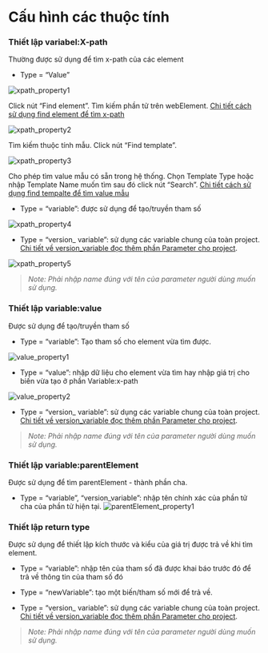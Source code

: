 # Cấu hình các thuộc tính

### Thiết lập variabel:X-path
Thường được sử dụng để tìm x-path của các element

- Type = “Value”

![xpath_property1](https://user-images.githubusercontent.com/105435351/200254595-36151908-8041-4acc-8df2-5495d1bbbb25.png)

Click nút “Find element”. Tìm kiếm phần tử trên webElement. [Chi tiết cách sử dụng find element để tìm x-path](https://github.com/quynh-dn/QA-Platform/blob/main/2.2Them%20chinh%20sua%20thuoc%20tinh%20cua%20mot%20buoc%20cau%20hinh.md#find-element-trong-ph%E1%BA%A7n-c%E1%BA%A5u-h%C3%ACnh-thu%E1%BB%99c-t%C3%ADnh-c%C3%A1c-action-control)

![xpath_property2](https://user-images.githubusercontent.com/105435351/200254446-3ab2f443-bdd0-42c2-bb76-bcd140b45740.png)

Tìm kiếm thuộc tính mẫu. Click nút “Find template”.

![xpath_property3](https://user-images.githubusercontent.com/105435351/200254919-93c2fa5c-6cc0-49b2-a52a-3ba436583200.png)

Cho phép tìm value mẫu có sẵn trong hệ thống. Chọn Template Type hoặc nhập Template Name muốn tìm sau đó click nút “Search”. [Chi tiết cách sử dụng find tempalte để tìm value mẫu](https://github.com/quynh-dn/QA-Platform/blob/main/2.2Them%20chinh%20sua%20thuoc%20tinh%20cua%20mot%20buoc%20cau%20hinh.md#find-template-trong-ph%E1%BA%A7n-c%E1%BA%A5u-h%C3%ACnh-thu%E1%BB%99c-t%C3%ADnh-c%E1%BB%A7a-test-case)

- Type = “variable”: được sử dụng để tạo/truyền tham số
 
 ![xpath_property4](https://user-images.githubusercontent.com/105435351/200255011-86e93136-b682-4ef9-9069-6fe327278c2b.png)
 
- Type = “version_ variable”: sử dụng các variable chung của toàn project. [Chi tiết về version_variable đọc thêm phần Parameter cho project](https://github.com/quynh-dn/QA-Platform/blob/main/9.1%20Parameter%20cho%20project.md).

![xpath_property5](https://user-images.githubusercontent.com/105435351/200255054-895a6221-7fe7-4d3d-b73e-04f6d50baaa4.png)

>*Note: Phải nhập name đúng với tên của parameter người dùng muốn sử dụng.*

### Thiết lập variable:value
Được sử dụng để tạo/truyền tham số

- Type = “variable”: Tạo tham số cho element vừa tìm được.

 ![value_property1](https://user-images.githubusercontent.com/105435351/200255954-e58ac95a-f319-4eaf-b05e-129de16c76f2.png)
 
- Type = “value”: nhập dữ liệu cho element vừa tìm hay nhập giá trị cho biến vừa tạo ở phần Variable:x-path

 ![value_property2](https://user-images.githubusercontent.com/105435351/200255971-325953ec-5007-47d3-9bd0-ef1e940bb8ed.png)

- Type = “version_ variable”: sử dụng các variable chung của toàn project. [Chi tiết về version_variable đọc thêm phần Parameter cho project](https://github.com/quynh-dn/QA-Platform/blob/main/9.1%20Parameter%20cho%20project.md).

>*Note: Phải nhập name đúng với tên của parameter người dùng muốn sử dụng.*

### Thiết lập variable:parentElement 
Được sử dụng để tìm parentElement - thành phần cha.

- Type = “variable”, “version_variable”: nhập tên chính xác của phần tử cha của phần tử hiện tại.
![parentElement_property1](https://user-images.githubusercontent.com/105435351/200256868-960f833c-97ef-43be-88c2-675ee15190bd.png)

### Thiết lập return type
Được sử dụng để  thiết lập kích thước và kiểu của giá trị được trả về khi tìm element.

- Type = “variable”: nhập tên của tham số đã được khai báo trước đó để trả về thông tin của tham số đó
 
- Type = “newVariable”: tạo một biến/tham số mới để trả về.
 
- Type = “version_ variable”: sử dụng các variable chung của toàn project. [Chi tiết về version_variable đọc thêm phần Parameter cho project](https://github.com/quynh-dn/QA-Platform/blob/main/9.1%20Parameter%20cho%20project.md).

>*Note: Phải nhập name đúng với tên của parameter người dùng muốn sử dụng.*
